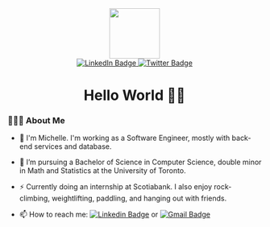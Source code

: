 <div id="header" align="center">
  <img src="https://media.giphy.com/media/6jQgjYWQNxIvlGoDj0/giphy.gif" width="100"/>
</div>
<div id="header" align="center">
  <div id="badges">
    <a href="https://www.linkedin.com/in/michellengnx/">
      <img src="https://img.shields.io/badge/LinkedIn-blue?style=for-the-badge&logo=linkedin&logoColor=white" alt="LinkedIn Badge"/>
    </a>
    <a href="https://twitter.com/michellengnx">
      <img src="https://img.shields.io/badge/Twitter-blue?style=for-the-badge&logo=twitter&logoColor=white" alt="Twitter Badge"/>
    </a>
  </div>
  <img src="https://komarev.com/ghpvc/?username=michellengnx&style=flat-square&color=blue" alt=""/>
  <h1>
  Hello World 👋🏻
<!--   <img src="https://media.giphy.com/media/hvRJCLFzcasrR4ia7z/giphy.gif" width="30px"/> -->
  </h1>
</div>


### 👩🏻‍💻 About Me
- :seedling: I'm Michelle. I'm working as a Software Engineer, mostly with back-end services and database.  

- :school: I’m pursuing a Bachelor of Science in Computer Science, double minor in Math and Statistics at the University of Toronto. 

- :zap: Currently doing an internship at Scotiabank. I also enjoy rock-climbing, weightlifting, paddling, and hanging out with friends.

- :mailbox: How to reach me: [![Linkedin Badge](https://img.shields.io/badge/LinkedIn-blue?style=for-the-badge&logo=linkedin&logoColor=white)](https://www.linkedin.com/in/michellengnx/) or [![Gmail Badge](https://img.shields.io/badge/Gmail-red?style=for-the-badge&logo=gmail&logoColor=white)](mailto:michellengnx@gmail.com)





